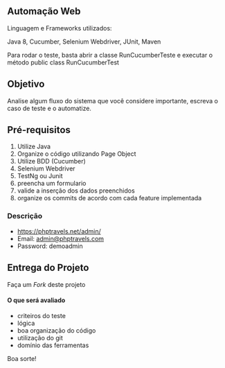 ## Automação Web

Linguagem e Frameworks utilizados:

Java 8, Cucumber, Selenium Webdriver, JUnit, Maven

Para rodar o teste, basta abrir a classe RunCucumberTeste e executar o método public class RunCucumberTest

## Objetivo

Analise algum fluxo do sistema que você considere importante, escreva o caso de teste e o automatize.
 
## Pré-requisitos

1. Utilize Java
2. Organize o código utilizando Page Object
3. Utilize BDD (Cucumber)
4. Selenium Webdriver
5. TestNg ou Junit
6. preencha um formulario
7. valide a inserção dos dados preenchidos
8. organize os commits de acordo com cada feature implementada

### Descrição

* https://phptravels.net/admin/
* Email: admin@phptravels.com
* Password: demoadmin

## Entrega do Projeto

Faça um *Fork* deste projeto

#### O que será avaliado

* criteiros do teste
* lógica
* boa organização do código
* utilização do git
* domínio das ferramentas

Boa sorte!

